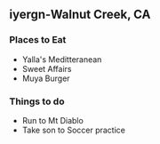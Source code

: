 ## iyergn-Walnut Creek, CA

### Places to Eat
- Yalla's Meditteranean
- Sweet Affairs
- Muya Burger

### Things to do
- Run to Mt Diablo
- Take son to Soccer practice

